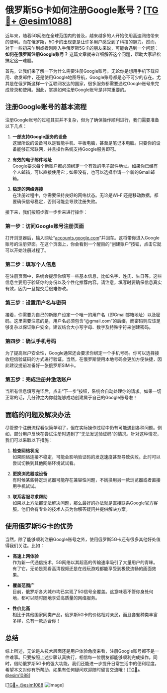 # 俄罗斯5G卡如何注册Google账号？[[TG💪+ @esim1088](https://t.me/s/esim1088)]

近年来，随着5G网络在全球范围内的普及，越来越多的人开始使用高速网络带来的便利。而在俄罗斯，5G卡的出现更是让许多用户感受到了科技的魅力。然而，对于一些初来乍到或者刚刚入手俄罗斯5G卡的朋友来说，可能会遇到一个问题：**如何在俄罗斯注册Google账号？** 这篇文章就来详细解答这个问题，帮助大家轻松搞定这一难题。

首先，让我们来了解一下为什么需要注册Google账号。无论你是想用手机下载应用、收发邮件，还是使用Google地图导航，Google账号都是必不可少的存在。尤其是在俄罗斯这样一个互联网发达的国家，很多服务都需要通过Google账号来完成登录和使用。因此，掌握如何注册Google账号是非常重要的。

## 注册Google账号的基本流程

注册Google账号的过程其实并不复杂，但为了确保操作顺利进行，我们需要准备以下几点：

1. **一部支持Google服务的设备**  
   这里所说的设备可以是智能手机、平板电脑，甚至是笔记本电脑。只要你的设备能够正常联网，并且操作系统支持Google服务即可。

2. **有效的电子邮件地址**  
   Google要求每个新账户都必须绑定一个有效的电子邮件地址。如果你已经有个人邮箱，可以直接使用它；如果没有，也可以选择申请一个新的Gmail邮箱。

3. **稳定的网络连接**  
   在注册过程中，你需要保持良好的网络状态。无论是Wi-Fi还是移动数据，都要确保信号稳定，否则可能会导致注册失败。

接下来，我们按照步骤一步步来进行操作：

### 第一步：访问Google账号注册页面

打开浏览器后，输入网址“[accounts.google.com](http://accounts.google.com)”并回车。这将带你进入Google账号的注册界面。在这个页面上，你会看到一个醒目的“创建账户”按钮，点击它就可以开始注册过程了。

### 第二步：填写个人信息

在注册页面中，系统会提示你填写一些基本信息，比如名字、姓氏、生日等。这些信息主要用于验证你的身份以及个性化推荐内容。请注意，填写时要确保信息真实有效，因为一旦提交后很难修改。

### 第三步：设置用户名与密码

接着，你需要为自己的新账户设定一个唯一的用户名（即Gmail邮箱地址）以及密码。这里需要注意的是，用户名必须包含“@gmail.com”的后缀，而密码则应该足够复杂以保证账户安全。建议结合大小写字母、数字及特殊字符来创建密码。

### 第四步：确认手机号码

为了提高账户安全性，Google通常还会要求你绑定一个手机号码。你可以选择接收短信验证码的方式进行验证。当然，在俄罗斯使用本地号码会更加方便快捷，因此建议提前准备好一张俄罗斯SIM卡。

### 第五步：完成注册并激活账户

当所有信息填写完毕后，点击“下一步”按钮，系统会自动处理你的请求。如果一切正常的话，几分钟之内你就能够成功创建属于自己的Google账号啦！

## 面临的问题及解决办法

尽管整个注册流程看似简单明了，但在实际操作过程中仍有可能遇到各种问题。例如，部分用户反映在尝试注册时遇到了“无法发送验证码”的情况。针对这种情况，我们可以采取以下措施：

1. **检查网络状况**  
   如果网络连接不稳定，可能会影响验证码的发送速度甚至导致失败。此时可以尝试切换到其他网络环境试试看。

2. **更换浏览器或设备**  
   有时候某些特定浏览器可能存在兼容性问题，不妨换用另一款浏览器或者直接用手机试试。

3. **联系客服寻求帮助**  
   如果以上方法都无法解决问题，那么最好的办法就是直接联系Google官方客服。他们会有专业的技术人员为你解答疑问并提供解决方案。

## 使用俄罗斯5G卡的优势

当然，除了能够顺利注册Google账号之外，使用俄罗斯5G卡还有很多其他好处值得我们关注。比如：

- **高速上网体验**  
  作为新一代通信技术，5G网络以其超高的传输速率吸引了大量用户的青睐。有了它，无论是观看高清视频还是在线玩游戏都能享受到极致流畅的画面效果。

- **覆盖范围广**  
  目前，俄罗斯各大城市均已实现了5G信号全覆盖。这意味着不管你身处何地，都可以随时随地享受高质量的网络服务。

- **性价比高**  
  相比于其他国家同类产品，俄罗斯5G卡的价格相对亲民，而且套餐种类丰富多样，总有一款适合你！

## 总结

综上所述，无论是从技术层面还是用户体验角度来看，注册Google账号都不是一件难事。只要按照上述步骤认真执行，相信每一位朋友都能够顺利完成操作。同时，借助俄罗斯5G卡的强大功能，我们还能进一步提升日常生活中的便利程度。希望本文对你有所帮助，如果有任何疑问欢迎随时留言交流哦！[[TG💪+ @esim1088](https://t.me/s/esim1088)]

[[TG💪+ @esim1088](https://t.me/s/esim1088) ![Image](https://i.postimg.cc/4NQfJmqS/Snipaste-2025-05-13-00-14-12.png)]